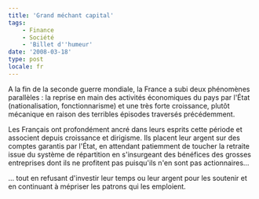 ```yaml
---
title: 'Grand méchant capital'
tags:
    - Finance
    - Société
    - 'Billet d''humeur'
date: '2008-03-18'
type: post
locale: fr
---
```


A la fin de la seconde guerre mondiale, la France a subi deux phénomènes parallèles&nbsp;: la reprise en main des activités économiques du pays par l'État (nationalisation, fonctionnarisme) et une très forte croissance, plutôt mécanique en raison des terribles épisodes traversés précédemment.

<!-- more -->

Les Français ont profondément ancré dans leurs esprits cette période et associent depuis croissance et dirigisme. Ils placent leur argent sur des comptes garantis par l'État, en attendant patiemment de toucher la retraite issue du système de répartition en s'insurgeant des bénéfices des grosses entreprises dont ils ne profitent pas puisqu'ils n'en sont pas actionnaires…

… tout en refusant d'investir leur temps ou leur argent pour les soutenir et en continuant à mépriser les patrons qui les emploient.
